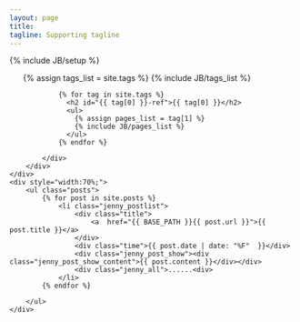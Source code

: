 ```yaml
---
layout: page
title: 
tagline: Supporting tagline
---
```

{% include JB/setup %}

<div class="jenny_main clearfix">
	<div class="sidebar">
		<div>
			<!-- <div class="title">标签</div> -->
			<div class="title">
				<ul class="tag_box inline">
				  {% assign tags_list = site.tags %}  
				  {% include JB/tags_list %}
				</ul>


				{% for tag in site.tags %} 
				  <h2 id="{{ tag[0] }}-ref">{{ tag[0] }}</h2>
				  <ul>
				    {% assign pages_list = tag[1] %}  
				    {% include JB/pages_list %}
				  </ul>
				{% endfor %}

			</div>
		</div>
    </div>
    <div style="width:70%;">
		<ul class="posts">
			{% for post in site.posts %}
				<li class="jenny_postlist">
					<div class="title">
						<a  href="{{ BASE_PATH }}{{ post.url }}">{{ post.title }}</a>
					</div>
					<div class="time">{{ post.date | date: "%F"  }}</div>
					<div class="jenny_post_show"><div class="jenny_post_show_content">{{ post.content }}</div></div>
					<div class="jenny_all">......<div>
				</li>
			{% endfor %}

		</ul>
	</div>

</div>




